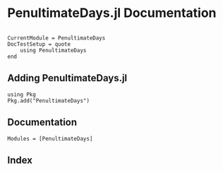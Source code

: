 # PenultimateDays.jl Documentation

```@contents
```

```@meta
CurrentModule = PenultimateDays
DocTestSetup = quote
    using PenultimateDays
end
```

## Adding PenultimateDays.jl
```@repl
using Pkg
Pkg.add("PenultimateDays")
```

## Documentation
```@autodocs
Modules = [PenultimateDays]
```

## Index

```@index
```